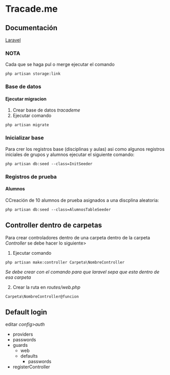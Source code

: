 # Tracade.me

## Documentación
[Laravel](https://laravel.com/docs/6.x)

### NOTA
Cada que se haga pul o merge ejecutar el comando
```
php artisan storage:link
```

### Base de datos

#### Ejecutar migracion
1. Crear base de datos *tracademe* 
2. Ejecutar comando
```
php artisan migrate
```
### Inicializar base
Para crer los registros base (disciplinas y aulas) asi como algunos registros iniciales de grupos y alumnos ejecutar el siguiente comando:
```
php artisan db:seed --class=InitSeeder
```
### Registros de prueba
#### Alumnos
CCreación de 10 alumnos de prueba asignados a una discplina aleatoria:
```
php artisan db:seed --class=AlumnosTableSeeder
```
## Controller dentro de carpetas
Para crear controladores dentro de una carpeta dentro de la carpeta *Controller* se debe hacer lo siguiente>

1. Ejecutar  comando
```
php artisan make:controller Carpeta\NombreController
```

*Se debe crear con el comando para que laravel sepa que esta
     dentro de esa carpeta*
     
2. Crear la ruta en *routes/web.php*
 ```
 Carpeta\NombreController@funcion
 ```
 
 ## Default login
 editar *config>auth*
 
* providers 
* passwords
* guards
    * web
    * defaults
        * passwords
 * registerController
 
 
